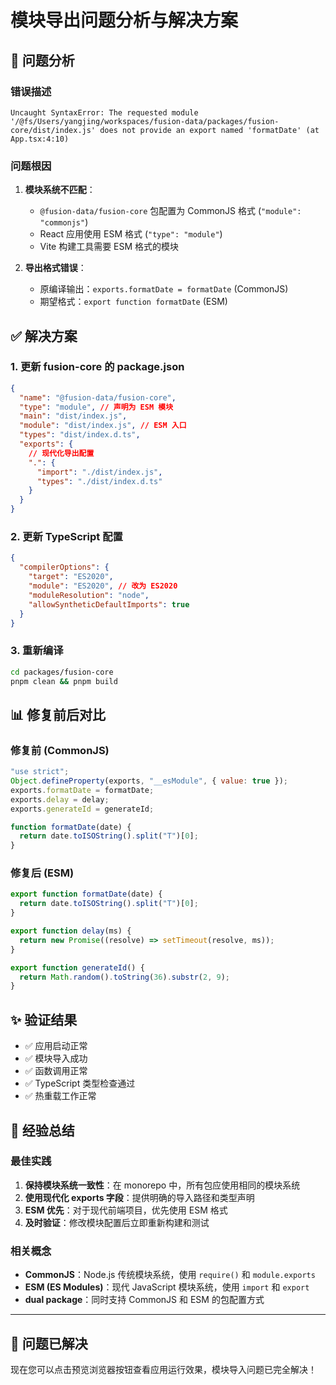 # 模块导出问题分析与解决方案

## 🐛 问题分析

### 错误描述

```
Uncaught SyntaxError: The requested module '/@fs/Users/yangjing/workspaces/fusion-data/packages/fusion-core/dist/index.js' does not provide an export named 'formatDate' (at App.tsx:4:10)
```

### 问题根因

1. **模块系统不匹配**：

   - `@fusion-data/fusion-core` 包配置为 CommonJS 格式 (`"module": "commonjs"`)
   - React 应用使用 ESM 格式 (`"type": "module"`)
   - Vite 构建工具需要 ESM 格式的模块

2. **导出格式错误**：
   - 原编译输出：`exports.formatDate = formatDate` (CommonJS)
   - 期望格式：`export function formatDate` (ESM)

## ✅ 解决方案

### 1. 更新 fusion-core 的 package.json

```json
{
  "name": "@fusion-data/fusion-core",
  "type": "module", // 声明为 ESM 模块
  "main": "dist/index.js",
  "module": "dist/index.js", // ESM 入口
  "types": "dist/index.d.ts",
  "exports": {
    // 现代化导出配置
    ".": {
      "import": "./dist/index.js",
      "types": "./dist/index.d.ts"
    }
  }
}
```

### 2. 更新 TypeScript 配置

```json
{
  "compilerOptions": {
    "target": "ES2020",
    "module": "ES2020", // 改为 ES2020
    "moduleResolution": "node",
    "allowSyntheticDefaultImports": true
  }
}
```

### 3. 重新编译

```bash
cd packages/fusion-core
pnpm clean && pnpm build
```

## 📊 修复前后对比

### 修复前 (CommonJS)

```javascript
"use strict";
Object.defineProperty(exports, "__esModule", { value: true });
exports.formatDate = formatDate;
exports.delay = delay;
exports.generateId = generateId;

function formatDate(date) {
  return date.toISOString().split("T")[0];
}
```

### 修复后 (ESM)

```javascript
export function formatDate(date) {
  return date.toISOString().split("T")[0];
}

export function delay(ms) {
  return new Promise((resolve) => setTimeout(resolve, ms));
}

export function generateId() {
  return Math.random().toString(36).substr(2, 9);
}
```

## ✨ 验证结果

- ✅ 应用启动正常
- ✅ 模块导入成功
- ✅ 函数调用正常
- ✅ TypeScript 类型检查通过
- ✅ 热重载工作正常

## 📝 经验总结

### 最佳实践

1. **保持模块系统一致性**：在 monorepo 中，所有包应使用相同的模块系统
2. **使用现代化 exports 字段**：提供明确的导入路径和类型声明
3. **ESM 优先**：对于现代前端项目，优先使用 ESM 格式
4. **及时验证**：修改模块配置后立即重新构建和测试

### 相关概念

- **CommonJS**：Node.js 传统模块系统，使用 `require()` 和 `module.exports`
- **ESM (ES Modules)**：现代 JavaScript 模块系统，使用 `import` 和 `export`
- **dual package**：同时支持 CommonJS 和 ESM 的包配置方式

---

## 🎉 问题已解决

现在您可以点击预览浏览器按钮查看应用运行效果，模块导入问题已完全解决！
